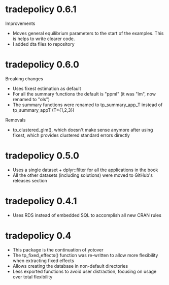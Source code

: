 # tradepolicy 0.6.1

Improvements
* Moves general equilibrium parameters to the start of the examples. This is helps to write clearer code.
* I added dta files to repository

# tradepolicy 0.6.0

Breaking changes
* Uses fixest estimation as default
* For all the summary functions the default is "ppml" (it was "lm", now renamed to "ols")
* The summary functions were renamed to tp_summary_app_T instead of tp_summary_appT (T={1,2,3})

Removals
* tp_clustered_glm(), which doesn't make sense anymore after using fixest,
  which provides clustered standard errors directly

# tradepolicy 0.5.0

* Uses a single dataset + dplyr::filter for all the applications in the book
* All the other datasets (including solutions) were moved to GitHub's releases section

# tradepolicy 0.4.1

* Uses RDS instead of embedded SQL to accomplish all new CRAN rules

# tradepolicy 0.4

* This package is the continuation of yotover
* The tp_fixed_effects() function was re-written to allow more flexibility when extracting fixed effects
* Allows creating the database in non-default directories
* Less exported functions to avoid user distraction, focusing on usage over total flexibility

